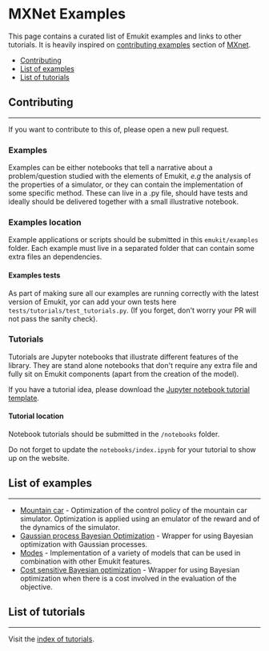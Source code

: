 # MXNet Examples

This page contains a curated list of Emukit examples and links to other tutorials. It is heavily inspired on [contributing
examples](https://github.com/apache/incubator-mxnet/blob/master/example/README.md) section of [MXnet](https://mxnet.apache.org/).
 
  - [Contributing](#contributing)
  - [List of examples](#list-of-examples)
  - [List of tutorials](#list-of-tutorials)


## <a name="Contributing"></a>Contributing
------------------

If you want to contribute to this of, please open a new pull request.


### Examples

Examples can be either notebooks that tell a narrative about a problem/question studied with the elements of Emukit, *e.g* the analysis of the properties of a simulator, or
they can contain the implementation of some specific method. These can live in a .py file, should have tests 
and ideally should be delivered together with a small illustrative notebook. 

### Examples location

Example applications or scripts should be submitted in this `emukit/examples` folder.  Each example must live in a separated 
folder that can contain some extra files an dependencies.


#### Examples tests

As part of making sure all our examples are running correctly with the latest version of Emukit, yor can add your own tests 
here `tests/tutorials/test_tutorials.py`. (If you forget, don't worry your PR will not pass the sanity check).

### Tutorials

Tutorials are Jupyter notebooks that illustrate different features of the library. They are stand alone notebooks that 
don't require any extra file and fully sit on Emukit components (apart from the creation of the model).

If you have a tutorial idea, please download the [Jupyter notebook tutorial template](https://github.com/amzn/emukit/blob/develop/notebooks/Emukit-tutorial-how-to-write-a-notebook.ipynb).

#### Tutorial location

Notebook tutorials should be submitted in the `/notebooks` folder.

Do not forget to update the `notebooks/index.ipynb` for your tutorial to show up on the website.

## <a name="list-of-examples"></a>List of examples
------------------

* [Mountain car](https://github.com/amzn/emukit/tree/develop/emukit/examples/emulation_montain_car_simulator) - Optimization of the control policy of the mountain car simulator. Optimization is applied using an emulator of the reward and of the dynamics of the simulator.
* [Gaussian process Bayesian Optimization](https://github.com/amzn/emukit/tree/develop/emukit/examples/gp_bayesian_optimization) - Wrapper for using Bayesian optimization with Gaussian processes.
* [Modes](https://github.com/amzn/emukit/tree/develop/emukit/examples/models) - Implementation of a variety of models that can be used in combination with other Emukit features.
* [Cost sensitive Bayesian optimization](https://github.com/amzn/emukit/tree/develop/emukit/examples/cost_sensitive_bayesian_optimization) - Wrapper for using Bayesian optimization when there is a cost involved in the evaluation of the objective.


## <a name="list-of-tutorials"></a>List of tutorials
------------------
Visit the [index of tutorials](http://nbviewer.jupyter.org/github/amzn/emukit/blob/develop/notebooks/index.ipynb).